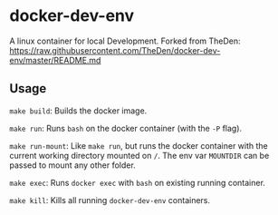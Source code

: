 # docker-dev-env

A linux container for local Development.  Forked from TheDen:
https://raw.githubusercontent.com/TheDen/docker-dev-env/master/README.md

## Usage

`make build`: Builds the docker image.

`make run`: Runs `bash` on the docker container (with the `-P` flag).

`make run-mount`: Like `make run`, but runs the docker container with the current working directory mounted on `/`. The env var `MOUNTDIR` can be passed to mount any other folder.

`make exec`: Runs `docker exec` with `bash` on existing running container.

`make kill`: Kills all running `docker-dev-env` containers.